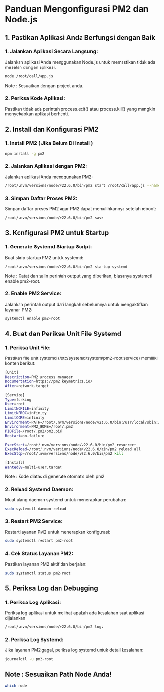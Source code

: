 # Panduan Mengonfigurasi PM2 dan Node.js
## 1. Pastikan Aplikasi Anda Berfungsi dengan Baik
### 1. Jalankan Aplikasi Secara Langsung:
Jalankan aplikasi Anda menggunakan Node.js untuk memastikan tidak ada masalah dengan aplikasi:
```bash
node /root/call/app.js
```
Note : Sesuaikan dengan project anda.

### 2. Periksa Kode Aplikasi:
Pastikan tidak ada perintah process.exit() atau process.kill() yang mungkin menyebabkan aplikasi berhenti.

## 2. Install dan Konfigurasi PM2
### 1. Install PM2 ( Jika Belum Di Install )
```bash
npm install -g pm2
```
### 2. Jalankan Aplikasi dengan PM2:
Jalankan aplikasi Anda menggunakan PM2:
```bash
/root/.nvm/versions/node/v22.6.0/bin/pm2 start /root/call/app.js --name myapp
```
### 3. Simpan Daftar Proses PM2:
Simpan daftar proses PM2 agar PM2 dapat memulihkannya setelah reboot:
```bash
/root/.nvm/versions/node/v22.6.0/bin/pm2 save
```
## 3. Konfigurasi PM2 untuk Startup
### 1. Generate Systemd Startup Script:
Buat skrip startup PM2 untuk systemd:
```bash
/root/.nvm/versions/node/v22.6.0/bin/pm2 startup systemd
```
Note : Catat dan salin perintah output yang diberikan, biasanya systemctl enable pm2-root.

### 2. Enable PM2 Service:
Jalankan perintah output dari langkah sebelumnya untuk mengaktifkan layanan PM2:
```bash
systemctl enable pm2-root
```
## 4. Buat dan Periksa Unit File Systemd
### 1. Periksa Unit File:
Pastikan file unit systemd (/etc/systemd/system/pm2-root.service) memiliki konten berikut:
```bash
[Unit]
Description=PM2 process manager
Documentation=https://pm2.keymetrics.io/
After=network.target

[Service]
Type=forking
User=root
LimitNOFILE=infinity
LimitNPROC=infinity
LimitCORE=infinity
Environment=PATH=/root/.nvm/versions/node/v22.6.0/bin:/usr/local/sbin:/usr/local/bin:/usr/sbin:/usr/bin:/sbin:/bin
Environment=PM2_HOME=/root/.pm2
PIDFile=/root/.pm2/pm2.pid
Restart=on-failure

ExecStart=/root/.nvm/versions/node/v22.6.0/bin/pm2 resurrect
ExecReload=/root/.nvm/versions/node/v22.6.0/bin/pm2 reload all
ExecStop=/root/.nvm/versions/node/v22.6.0/bin/pm2 kill

[Install]
WantedBy=multi-user.target
```
Note : Kode diatas di generate otomatis oleh pm2

### 2. Reload Systemd Daemon:
Muat ulang daemon systemd untuk menerapkan perubahan:
```bash
sudo systemctl daemon-reload
```
### 3. Restart PM2 Service:
Restart layanan PM2 untuk menerapkan konfigurasi:
```bash
sudo systemctl restart pm2-root
```
### 4. Cek Status Layanan PM2:
Pastikan layanan PM2 aktif dan berjalan:
```bash
sudo systemctl status pm2-root
```
## 5. Periksa Log dan Debugging
### 1. Periksa Log Aplikasi:
Periksa log aplikasi untuk melihat apakah ada kesalahan saat aplikasi dijalankan
```bash
/root/.nvm/versions/node/v22.6.0/bin/pm2 logs
```
### 2. Periksa Log Systemd:
Jika layanan PM2 gagal, periksa log systemd untuk detail kesalahan:
```bash
journalctl -u pm2-root
```

## Note : **Sesuaikan Path Node Anda!**
```bash
which node
```



